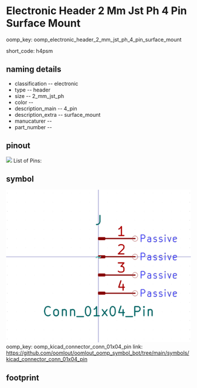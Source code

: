 # Electronic Header 2 Mm Jst Ph 4 Pin Surface Mount
oomp_key: oomp_electronic_header_2_mm_jst_ph_4_pin_surface_mount  

short_code: h4psm
## naming details
* classification -- electronic
* type -- header
* size -- 2_mm_jst_ph
* color -- 
* description_main -- 4_pin
* description_extra -- surface_mount
* manucaturer -- 
* part_number -- 
## pinout
![](working_pinout_600.png)
List of Pins:

## symbol

![](symbol/0/working/working_600.png)
oomp_key: oomp_kicad_connector_conn_01x04_pin
link: https://github.com/oomlout/oomlout_oomp_symbol_bot/tree/main/symbols/kicad_connector_conn_01x04_pin


## footprint

